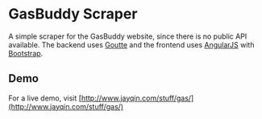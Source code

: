 GasBuddy Scraper
===================


A simple scraper for the GasBuddy website, since there is no public API available. The backend uses [Goutte](https://github.com/FriendsOfPHP/Goutte) and the frontend uses [AngularJS](https://github.com/angular/angular.js) with [Bootstrap](http://getbootstrap.com).

Demo
-------------
For a live demo, visit [http://www.jayqin.com/stuff/gas/](http://www.jayqin.com/stuff/gas/)
